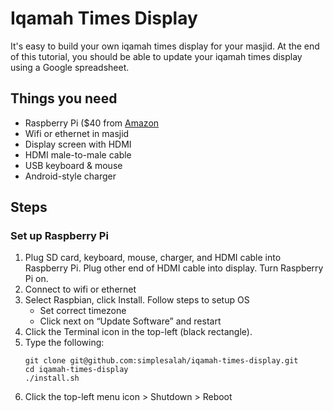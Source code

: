 # Iqamah Times Display
It's easy to build your own iqamah times display for your masjid. At the end of this tutorial, you should be able to update your iqamah times display using a Google spreadsheet.

## Things you need
* Raspberry Pi ($40 from [Amazon](https://www.amazon.com/dp/B07JR3M7FY)
* Wifi or ethernet in masjid
* Display screen with HDMI
* HDMI male-to-male cable
* USB keyboard & mouse 
* Android-style charger

## Steps 

### Set up Raspberry Pi
1. Plug SD card, keyboard, mouse, charger, and HDMI cable into Raspberry Pi. Plug other end of HDMI cable into display. Turn Raspberry Pi on.
2. Connect to wifi or ethernet
3. Select Raspbian, click Install. Follow steps to setup OS
    * Set correct timezone
    * Click next on “Update Software” and restart
4. Click the Terminal icon in the top-left (black rectangle).
5. Type the following:
    ```
    git clone git@github.com:simplesalah/iqamah-times-display.git
    cd iqamah-times-display
    ./install.sh
    ```
6. Click the top-left menu icon > Shutdown > Reboot